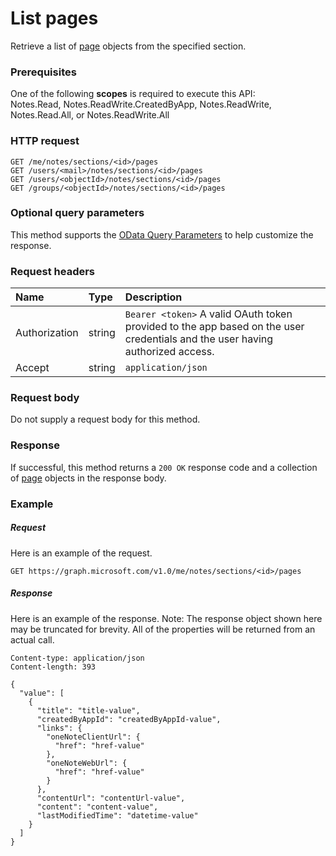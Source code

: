 # List pages

Retrieve a list of [page](../resources/page.md) objects from the specified section.
### Prerequisites
One of the following **scopes** is required to execute this API:  
Notes.Read, Notes.ReadWrite.CreatedByApp, Notes.ReadWrite, Notes.Read.All, or Notes.ReadWrite.All
### HTTP request
<!-- { "blockType": "ignored" } -->
```http
GET /me/notes/sections/<id>/pages
GET /users/<mail>/notes/sections/<id>/pages
GET /users/<objectId>/notes/sections/<id>/pages
GET /groups/<objectId>/notes/sections/<id>/pages
```
### Optional query parameters
This method supports the [OData Query Parameters](http://graph.microsoft.io/docs/overview/query_parameters) to help customize the response.

### Request headers
| Name       | Type | Description|
|:-----------|:------|:----------|
| Authorization  | string  | `Bearer <token>` A valid OAuth token provided to the app based on the user credentials and the user having authorized access. |
| Accept | string | `application/json` |

### Request body
Do not supply a request body for this method.
### Response
If successful, this method returns a `200 OK` response code and a collection of [page](../resources/page.md) objects in the response body.
### Example
##### Request
Here is an example of the request.
<!-- {
  "blockType": "request",
  "name": "get_pages"
}-->
```http
GET https://graph.microsoft.com/v1.0/me/notes/sections/<id>/pages
```
##### Response
Here is an example of the response. Note: The response object shown here may be truncated for brevity. All of the properties will be returned from an actual call.
<!-- {
  "blockType": "response",
  "truncated": true,
  "@odata.type": "microsoft.graph.page",
  "isCollection": true
} -->
```http
Content-type: application/json
Content-length: 393

{
  "value": [
    {
      "title": "title-value",
      "createdByAppId": "createdByAppId-value",
      "links": {
        "oneNoteClientUrl": {
          "href": "href-value"
        },
        "oneNoteWebUrl": {
          "href": "href-value"
        }
      },
      "contentUrl": "contentUrl-value",
      "content": "content-value",
      "lastModifiedTime": "datetime-value"
    }
  ]
}
```

<!-- uuid: 8fcb5dbc-d5aa-4681-8e31-b001d5168d79
2015-10-25 14:57:30 UTC -->
<!-- {
  "type": "#page.annotation",
  "description": "List pages",
  "keywords": "",
  "section": "documentation",
  "tocPath": ""
}-->